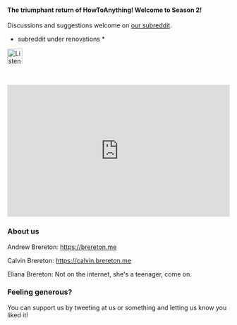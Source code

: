 

#### The triumphant return of HowToAnything! Welcome to Season 2!

Discussions and suggestions welcome on [our subreddit](https://reddit.com/r/howtoanything).

* subreddit under renovations *

<div>

<a href='https://open.spotify.com/show/6LpnHw31uUXCG4LoVmjQHR?si=czxkkxBpQh25HhfEOdh4RQ' rel='nofollow'><img height='34px' alt='Listen on Spotify' src='https://raw.githubusercontent.com/HowToAnything/howtoanything_site/master/docs/images/spotify.svg?sanitize=true'/></a>

</div>

<div>
<br></br>
<iframe width="100%" height="300" margin="10px" scrolling="no" frameborder="no" allow="autoplay" src="https://w.soundcloud.com/player/?url=https%3A//api.soundcloud.com/users/987893566&color=%23ff5500&auto_play=false&hide_related=false&show_comments=true&show_user=true&show_reposts=false&show_teaser=true&visual=true"></iframe>
</div>

### About us

Andrew Brereton: https://brereton.me

Calvin Brereton: https://calvin.brereton.me

Eliana Brereton: Not on the internet, she's a teenager, come on.


### Feeling generous? 

You can support us by tweeting at us or something and letting us know you liked it!



